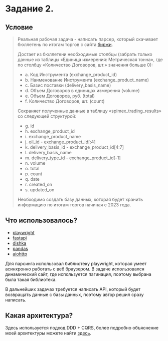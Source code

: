# Задание 2. 

## Условие

> Реальная рабочая задача - написать парсер, который скачивает бюллетень по итогам торгов с сайта [биржи](https://spimex.com/markets/oil_products/trades/results/).
> 
> Достает из бюллетени необходимые столбцы (забрать только данные из таблицы «Единица измерения: Метрическая тонна»,
> где по столбцу «Количество Договоров, шт.» значения больше 0):
> - a. Код Инструмента (exchange_product_id)
> - b. Наименование Инструмента (exchange_product_name)
> - c. Базис поставки (delivery_basis_name)
> - d. Объем Договоров в единицах измерения (volume)
> - e. Объем Договоров, руб. (total)
> - f. Количество Договоров, шт. (count)
> 
> Сохраняет полученные данные в таблицу «spimex_trading_results» со следующей структурой:
> - g. id
> - h. exchange_product_id
> - i. exchange_product_name
> - j. oil_id - exchange_product_id[:4]
> - k. delivery_basis_id - exchange_product_id[4:7]
> - l. delivery_basis_name
> - m. delivery_type_id - exchange_product_id[-1]
> - n. volume
> - o. total
> - p. count
> - q. date
> - r. created_on
> - s. updated_on
> 
> Необходимо создать базу данных, которая будет хранить информацию по итогам торгов начиная с 2023 года.

## Что использовалось? 

- [playwright](https://playwright.dev/)
- [fastapi](https://playwright.dev/)
- [dishka](https://dishka.readthedocs.io/en/stable/)
- [pandas](https://pandas.pydata.org/)
- [aiohttp](https://docs.aiohttp.org/en/stable/)

Для парсинга использовал библиотеку playwright, которая умеет асинхронно работать с веб браузером. 
В задаче использовался динамический сайт, где используется пагинация, поэтому выбрана была такая библиотека.

В дальнейших задачах требуется написать API, который будет возвращать данные с базы данных, поэтому автор решил сразу написать.

## Какая архитектура? 

Здесь используется подход DDD + CQRS, более подробно объяснение моей архитектуры можете найти [здесь](https://github.com/C3EQUALZz/library-console-app).





